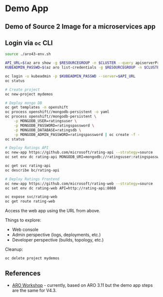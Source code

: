 Demo App
========

## Demo of Source 2 Image for a microservices app

Login via `oc` CLI
------------------

```sh
source ./aro43-env.sh

API_URL=$(az aro show -g $RESOURCEGROUP -n $CLUSTER --query apiserverProfile.url -o tsv)
KUBEADMIN_PASSWD=$(az aro list-credentials -g $RESOURCEGROUP -n $CLUSTER | jq -r .kubeadminPassword)

oc login -u kubeadmin -p $KUBEADMIN_PASSWD --server=$API_URL
oc status

# Create project
oc new-project mydemos

# Deploy mongo DB
oc get templates -n openshift
oc process openshift//mongodb-persistent -o yaml
oc process openshift//mongodb-persistent \
    -p MONGODB_USER=ratingsuser \
    -p MONGODB_PASSWORD=ratingspassword \
    -p MONGODB_DATABASE=ratingsdb \
    -p MONGODB_ADMIN_PASSWORD=ratingspassword | oc create -f -
oc status

# Deploy Ratings API
oc new-app https://github.com/microsoft/rating-api --strategy=source
oc set env dc rating-api MONGODB_URI=mongodb://ratingsuser:ratingspassword@mongodb.mydemos.svc.cluster.local:27017/ratingsdb

oc get svc rating-api
oc describe bc/rating-api

# Deploy Ratings Frontend
oc new-app https://github.com/microsoft/rating-web --strategy=source
oc set env dc rating-web API=http://rating-api:8080

oc expose svc/rating-web
oc get route rating-web
```

Access the web app using the URL from above.

Things to explore:

* Web console
* Admin perspective (logs, deployments, etc.)
* Developer perspective (builds, topology, etc.)

Cleanup:

```sh
oc delete project mydemos
```

## References

* [ARO Workshop](https://aroworkshop.io/) - currently, based on ARO 3.11 but the demo app steps are the same for V4.3.